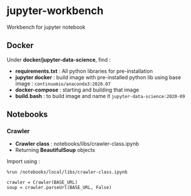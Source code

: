 # jupyter-workbench
Workbench for jupyter notebook

## Docker

Under **docker/jupyter-data-science**, find :

* **requirements.txt** : All python libraries for pre-installation
* **jupyter docker** : build image with pre-installed python lib using base image : ```continuumio/anaconda3:2020.07```
* **docker-compose** : starting and building that image
* **build.bash** : to build image and name it ```jupyter-data-science:2020-09```

## Notebooks

### Crawler

* **Crawler class** : notebooks/libs/crawler-class.ipynb
* Returning **BeautifulSoup** objects


Import using :

```
%run /notebooks/local/libs/crawler-class.ipynb

crawler = Crawler(BASE_URL)
soup = crawler.parseUrl(BASE_URL, False)
```